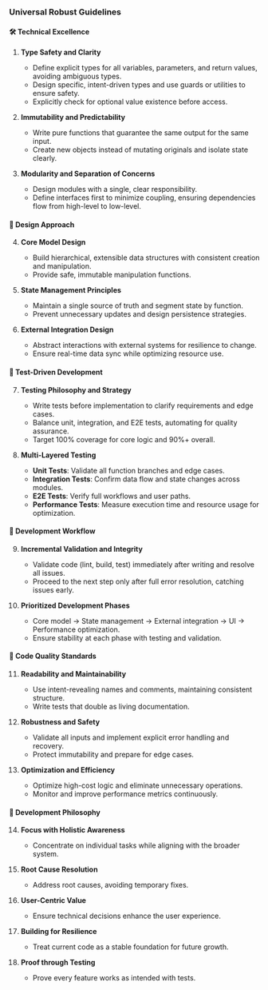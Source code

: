### Universal Robust Guidelines

#### 🛠️ Technical Excellence

1. **Type Safety and Clarity**

   - Define explicit types for all variables, parameters, and return values, avoiding ambiguous types.
   - Design specific, intent-driven types and use guards or utilities to ensure safety.
   - Explicitly check for optional value existence before access.

2. **Immutability and Predictability**

   - Write pure functions that guarantee the same output for the same input.
   - Create new objects instead of mutating originals and isolate state clearly.

3. **Modularity and Separation of Concerns**
   - Design modules with a single, clear responsibility.
   - Define interfaces first to minimize coupling, ensuring dependencies flow from high-level to low-level.

#### 🧠 Design Approach

4. **Core Model Design**

   - Build hierarchical, extensible data structures with consistent creation and manipulation.
   - Provide safe, immutable manipulation functions.

5. **State Management Principles**

   - Maintain a single source of truth and segment state by function.
   - Prevent unnecessary updates and design persistence strategies.

6. **External Integration Design**
   - Abstract interactions with external systems for resilience to change.
   - Ensure real-time data sync while optimizing resource use.

#### 🧪 Test-Driven Development

7. **Testing Philosophy and Strategy**

   - Write tests before implementation to clarify requirements and edge cases.
   - Balance unit, integration, and E2E tests, automating for quality assurance.
   - Target 100% coverage for core logic and 90%+ overall.

8. **Multi-Layered Testing**
   - **Unit Tests**: Validate all function branches and edge cases.
   - **Integration Tests**: Confirm data flow and state changes across modules.
   - **E2E Tests**: Verify full workflows and user paths.
   - **Performance Tests**: Measure execution time and resource usage for optimization.

#### 🔄 Development Workflow

9. **Incremental Validation and Integrity**

   - Validate code (lint, build, test) immediately after writing and resolve all issues.
   - Proceed to the next step only after full error resolution, catching issues early.

10. **Prioritized Development Phases**
    - Core model → State management → External integration → UI → Performance optimization.
    - Ensure stability at each phase with testing and validation.

#### 📏 Code Quality Standards

11. **Readability and Maintainability**

    - Use intent-revealing names and comments, maintaining consistent structure.
    - Write tests that double as living documentation.

12. **Robustness and Safety**

    - Validate all inputs and implement explicit error handling and recovery.
    - Protect immutability and prepare for edge cases.

13. **Optimization and Efficiency**
    - Optimize high-cost logic and eliminate unnecessary operations.
    - Monitor and improve performance metrics continuously.

#### 🎯 Development Philosophy

14. **Focus with Holistic Awareness**

    - Concentrate on individual tasks while aligning with the broader system.

15. **Root Cause Resolution**

    - Address root causes, avoiding temporary fixes.

16. **User-Centric Value**

    - Ensure technical decisions enhance the user experience.

17. **Building for Resilience**

    - Treat current code as a stable foundation for future growth.

18. **Proof through Testing**
    - Prove every feature works as intended with tests.
